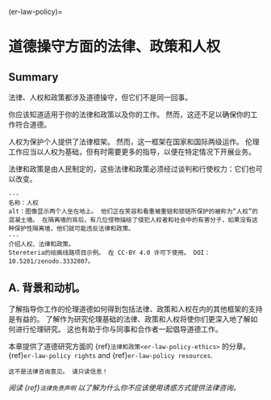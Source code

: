 (er-law-policy)=
# 道德操守方面的法律、政策和人权

## Summary
法律、人权和政策都涉及道德操守，但它们不是同一回事。

你应该知道适用于你的法律和政策以及你的工作。 然而，这还不足以确保你的工作符合道德。

人权为保护个人提供了法律框架。 然而，这一框架在国家和国际两级运作。 伦理工作应当以人权为基础，但有时需要更多的指导，以便在特定情况下开展业务。

法律和政策是由人民制定的，这些法律和政策必须经过谈判和行使权力：它们也可以改变。

```{figure} ../figures/human-rights.jpg
---
名称：人权
alt：图像显示两个人坐在地上。 他们正在笑容和看重被重链和锁链所保护的被称为“人权”的混凝土墙。 在隔离墙的背后，有几位怪物描绘了侵犯人权者和社会中的有害分子，如果没有这种保护性隔离墙，他们就可能违反法律和政策。
---
介绍人权、法律和政策。
Stereteria的绘画线路项目示例。 在 CC-BY 4.0 许可下使用。 DOI：10.5281/zenodo.3332807。
```

## A. 背景和动机。

了解指导你工作的伦理道德如何得到包括法律、政策和人权在内的其他框架的支持是有益的。 了解作为研究伦理基础的法律、政策和人权将使你们更深入地了解如何进行伦理研究。 这也有助于你与同事和合作者一起倡导道德工作。

本章提供了道德研究方面的 {ref}`法律和政策<er-law-policy-ethics>` 的分章。 {ref}`er-law-policy rights` and {ref}`er-law-policy resources`.

```{attention}
这不是法律咨询意见。 请只读信息！
```
*阅读 {ref}`法律免责声明` 以了解为什么你不应该使用诱惑方式提供法律咨询。*
